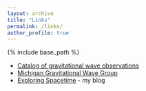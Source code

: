 ```yaml
---
layout: archive
title: "Links"
permalink: /links/
author_profile: true
---
```

{% include base_path %}
<ul>
<li><a href="https://arxiv.org/abs/1811.12907">Catalog of gravitational wave observations</a></li>
<li><a href="http://gallatin.physics.lsa.umich.edu/~keithr/MGWG.html">Michigan Gravitational Wave Group</a></li>
<li><a href="https://exploringspacetime.wordpress.com">Exploring Spacetime</a> - my blog</li>
</ul>
